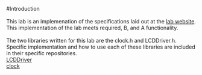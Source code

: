 #Introduction<br>
<br>
This lab is an implemenation of the specifications laid out at the [lab website](ece382.com/labs/lab4/index.html).  This implementation of the lab meets required, B, and A functionality.
<br>
<br>
The two libraries written for this lab are the clock.h and LCDDriver.h.  Specific implementation and how to use each of these libraries are included in their specific repositories.<br>
[LCDDriver](https://github.com/KevinCooper/LCDDriver/)<br>
[clock](https://github.com/KevinCooper/clock/)
